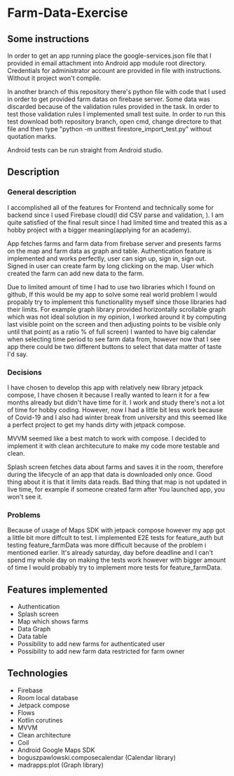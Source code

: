 # Farm-Data-Exercise

## Some instructions

In order to get an app running place the google-services.json file that I provided in email attachment into  Android app module root directory.
Credentials for administrator account are provided in file with instructions. Without it project won't compile. 

In another branch of this repository there's python file with code that I used in order to get provided farm datas on firebase server.
Some data was discarded because of the validation rules provided in the task. In order to test those validation rules I implemented small test suite.
In order to run this test download both repository branch, open cmd, change directore to that file and then type "python -m unittest firestore_import_test.py" without quotation marks.

Android tests can be run straight from Android studio.

## Description
 ### General description
I accomplished all of the features for Frontend and technically some for backend since I used Firebase cloud(I did CSV parse and validation, ).
I am quite satisfied of the final result since I had limited time and treated this as a hobby project with a bigger meaning(applying for an academy).

App fetches farms and farm data from firebase server and presents farms on the map and farm data as graph and table. Authentication feature is implemented and works perfectly, user can sign up, sign in, sign out. Signed in user can create farm by long clicking on the map. User which created the farm can add new data to the farm.

Due to limited amount of time I had to use two libraries which I found on github, 
If this would be my app to solve some real world problem I would propably try to implement this functionallity myself 
since those libraries had their limits. For example graph library provided horizontally scrollable graph which was not ideal solution in my opinion,
I worked around it by computing last visible point on the screen and then adjusting points to be visible only until that point( as a ratio % of full screen)
I wanted to have big calendar when selecting time period to see farm data from, however now that I see app there could be two different buttons to select that data
matter of taste I'd say.

 ### Decisions
I have chosen to develop this app with relatively new library jetpack compose,
I have chosen it because I really wanted to learn it for a few months already but didn't have time for it.
I work and study there's not a lot of time for hobby coding. However, now I had a little bit less work because of Covid-19 and I also had winter break from university
and this seemed like a perfect project to get my hands dirty with jetpack compose. 

MVVM seemed like a best match to work with compose. I decided to implement it with clean architecuture to make my code more testable and clean. 

Splash screen fetches data about farms and saves it in the room, therefore during the lifecycle of an app that data is downloaded only once. Good thing about it is 
that it limits data reads. Bad thing that map is not updated in live time, for example if someone created farm after You launched app, you won't see it.

 ### Problems
Because of usage of Maps SDK with jetpack compose however my app got a little bit more diffcult to test. I implemented E2E tests for feature_auth but testing 
feature_farmData was more difficult because of the problem i mentioned earlier. It's already saturday, day before deadline and I can't spend my whole day on making the tests work
however with bigger amount of time I would probably try to implement more tests for feature_farmData. 
 
 

## Features implemented
- Authentication
- Splash screen
- Map which shows farms
- Data Graph
- Data table
- Possibility to add new farms for authenticated user
- Possibility to add new farm data restricted for farm owner

## Technologies
- Firebase
- Room local database
- Jetpack compose
- Flows
- Kotlin corutines
- MVVM
- Clean architecture
- Coil
- Android Google Maps SDK
- boguszpawlowski.composecalendar (Calendar library)
- madrapps:plot (Graph library)
